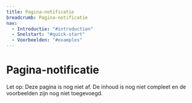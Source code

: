```yaml
---
title: Pagina-notificatie
breadcrumb: Pagina-notificatie
nav:
  - Introductie: "#introduction"
  - Snelstart: "#quick-start"
  - Voorbeelden: "#examples"
---
```


# Pagina-notificatie

<p class="warning">
  <span>Let op:</span>
  Deze pagina is nog niet af. De inhoud is nog niet compleet en de voorbeelden zijn nog niet toegevoegd.
</p>
